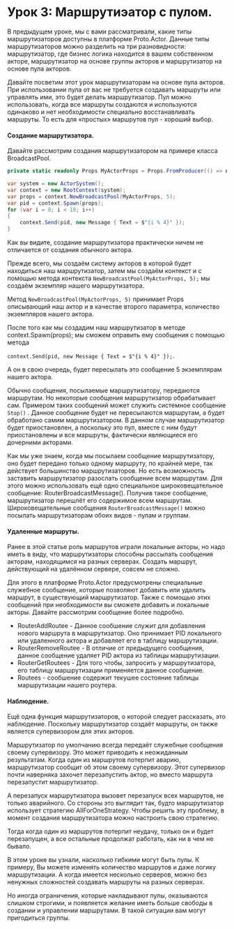 # Урок 3: Маршрутиэатор с пулом.

В предыдущем уроке, мы с вами рассматривали, какие типы маршрутизаторов доступны в платформе Proto.Actor. Данные типы маршрутизаторов можно разделить на три разновидности: маршрутизатор, где бизнес логика находится в вашем собственном акторе, маршрутизатор на основе группы акторов и маршрутизатор на основе пула акторов. 

Давайте посветим этот урок маршрутизаторам на основе пула акторов. При использовании пула от вас не требуется создавать маршруты или управлять ими, это будет делать маршрутизатор. Пул можно использовать, когда все маршруты создаются и используются одинаково и нет необходимости специально восстанавливать маршруты. То есть для «простых» маршрутов пул - хороший выбор.

#### Создание маршрутизатора.

Давайте рассмотрим создания маршрутизатором на примере класса BroadcastPool.

```c#
private static readonly Props MyActorProps = Props.FromProducer(() => new MyActor());

var system = new ActorSystem();
var context = new RootContext(system);
var props = context.NewBroadcastPool(MyActorProps, 5);
var pid = context.Spawn(props);
for (var i = 0; i < 10; i++)
{
    context.Send(pid, new Message { Text = $"{i % 4}" });
}
```

Как вы видите, создание маршрутизатора практически ничем не отличается от создания обычного актора.

Прежде всего, мы создаём систему акторов в которой будет находиться наш маршрутизатор, затем мы создаём контекст и с помощью метода контекста `NewBroadcastPool(MyActorProps, 5);` мы создаём экземпляр нашего маршрутизатора.

Метод `NewBroadcastPool(MyActorProps, 5)` принимает Props описывающий наш актор и в качестве второго параметра, количество экземпляров нашего актора.

После того как мы создадим наш маршрутизатор в методе context.Spawn(props); мы сможем оправить ему сообщения с помощью метода 

`context.Send(pid, new Message { Text = $"{i % 4}" });`. 

А он в свою очередь, будет пересылать это сообщение 5 экземплярам нашего актора.

Обычно сообщения, посылаемые маршрутизатору, передаются маршрутам. Но некоторые сообщения маршрутизатор обрабатывает сам. Примером таких сообщений может служить системное сообщение `Stop()` . Данное сообщение будет не пересылаются маршрутам, а будет обработано самим маршрутизатором. В данном случае маршрутизатор будет приостановлен, а поскольку это пул, вместе с ним будут приостановлены и все маршруты, фактически являющиеся его дочерними акторами.

Как мы уже знаем, когда мы посылаем сообщение маршрутизатору, оно будет передано только одному маршруту, по крайней мере, так действует большинство маршрутизаторов. Но есть возможность заставить маршрутизатор разослать сообщение всем маршрутам. Для этого можно использовать ещё одно специальное широковещательное сообщение: RouterBroadcastMessage(). Получив такое сообщение, маршрутизатор перешлёт его содержимое всем маршрутам. Широковещательные сообщения `RouterBroadcastMessage()` можно посылать маршрутизаторам обоих видов - пулам и группам.

#### Удаленные маршруты.

Ранее в этой статье роль маршрутов играли локальные акторы, но надо иметь в виду, что маршрутизаторы способны рассылать сообщения акторам, находящимся на разных серверах. Создать маршрут, действующий на удалённом сервере, совсем не сложно. 

Для этого в платформе Proto.Actor предусмотрены специальные служебное сообщение, которые позволяют добавить или удалить маршрут, в существующий маршрутизатор. Также с помощью этих сообщений при необходимости вы сможете добавить и локальные акторы. Давайте рассмотрим сообщение более подробно.

- RouterAddRoutee - Данное сообшение служит для добавления нового маршрута в маршрутизатор. Оно принимает PID локального или удаленного актора и добавляет его в таблицу маршрутизации.
- RouterRemoveRoutee - В отличие от предыдущего сообщения, данное сообщение удаляет PID актора из таблицы маршрутизации.
- RouterGetRoutees - Для того чтобы, запросить у маршрутизатора, его таблицу маршрутизации применяется данное сообщение.
- Routees - сообшение содержит текушее состояние таблицы маршрутизации нашего роутера.

#### Наблюдение.

Ещё одна функция маршрутизаторов, о которой следует рассказать, это наблюдение. Поскольку маршрутизатор создаёт маршруты, он также является супервизором для этих акторов. 

Маршрутизатор по умолчанию всегда передаёт служебные сообщения своему супервизору. Это может приводить к неожиданным результатам. Когда один из маршрутов потерпит аварию, маршрутизатор сообщит об этом своему супервизору. Этот супервизор почти наверняка захочет перезапустить актор, но вместо маршрута перезапустит маршрутизатор. 

А перезапуск маршрутизатора вызовет перезапуск всех маршрутов, не только аварийного. Со стороны это выглядит так, будто маршрутизатор использует стратегию AllForOneStrategy. Чтобы решить эту проблему, в момент создания маршрутизатора можно настроить свою стратегию.

Тогда когда один из маршрутов потерпит неудачу, только он и будет перезапущен, а все остальные продолжат работать, как ни в чем не бывало. 

В этом уроке вы узнали, насколько гибкими могут быть пулы. К примеру, Вы можете изменять количество маршрутов и даже логику маршрутизации. А когда имеется несколько серверов, можно без ненужных сложностей создавать маршруты на разных серверах. 

Но иногда ограничения, которые накладывают пулы, оказываются слишком строгими, и появляется желание иметь больше свободы в создании и управлении маршрутами. В такой ситуации вам могут пригодиться группы.